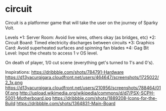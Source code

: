 # circuit


Circuit is a platformer game that will take the user on the journey of Sparky Volt.

Levels
*1: Server Room: Avoid live wires, others okay (as bridges, etc)
*2: Circuit Board: Timed electricity discharges between circuits
*3: Graphics Card: Avoid superheated surfaces and spinning fan blades
*4: Gag Bit Level: Input the cheats to access 1 v OS level.

On death of player, 1/0 cut scene (everything get's turned to 1's and 0's).

Inspirations:
https://dribbble.com/shots/784791-Hardware
https://d13yacurqjgara.cloudfront.net/users/464647/screenshots/1725022/2_1x.png
https://d13yacurqjgara.cloudfront.net/users/210956/screenshots/788464/010f.png
http://upload.wikimedia.org/wikipedia/commons/d/d7/PSX-SCPH-5001-Motherboard.jpg
https://dribbble.com/shots/1889208-Icons-for-the-Build
https://dribbble.com/shots/1364831-Main-Board
